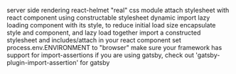 server side rendering
react-helmet
"real" css module
attach stylesheet with react component using constructable stylesheet
dynamic import lazy loading component with its style, to reduce initial load size
encapsulate style and component, and lazy load together
import a constructed stylesheet and includes/attach in your react component
set process.env.ENVIRONMENT to "browser"
make sure your framework has support for import-assertions
if you are using gatsby, check out 'gatsby-plugin-import-assertion' for gatsby
